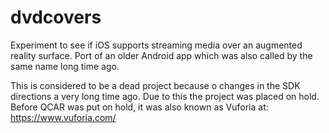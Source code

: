 # dvdcovers
Experiment to see if iOS supports streaming media over an augmented reality surface. Port of an older Android app which was also called by the same name long time ago.

This is considered to be a dead project because o changes in the SDK directions a very long time ago. Due to this the project was placed on hold. Before QCAR was put on hold, it was also known as Vuforia at: https://www.vuforia.com/
